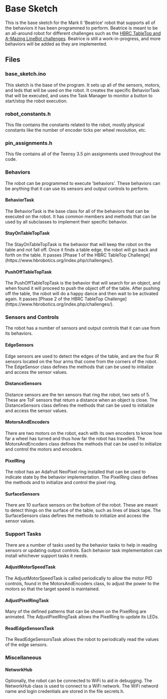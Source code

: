 # Base Sketch

This is the base sketch for the Mark II 'Beatrice' robot that supports all of the behaviors
it has been programmed to perform. Beatrice is meant to be an all-around robot for 
different challenges such as the
[HBRC TableTop and A-Mazing LineBot challenges](https://www.hbrobotics.org/index.php/challenges/).
Beatrice is still a work-in-progress, and more behaviors will be added as they are
implemented.

## Files

### base_sketch.ino
<p>This sketch is the base of the program. It sets up all of the sensors, motors,
and leds that will be used on the robot. It creates the specific BehaviorTask that
will be executed, and uses the Task Manager to monitor a button to start/stop the
robot execution.</p>

### robot_constants.h
<p>This file contains the constants related to the robot, mostly physical constants
like the number of encoder ticks per wheel revolution, etc.</p>

### pin_assignments.h
<p>This file contains all of the Teensy 3.5 pin assignments used throughout the
code.</p>

### Behaviors
<p>The robot can be programmed to execute 'behaviors'. These behaviors can be anything
that it can use its sensors and output controls to perform.</p>

#### BehaviorTask
<p>The BehaviorTask is the base class for all of the behaviors that can be executed
on the robot. It has common members and methods that can be used by all subclasses
to implement their specific behavior.</p>

#### StayOnTableTopTask
<p>The StayOnTableTopTask is the behavior that will keep the robot on the table and
not fall off. Once it finds a table edge, the robot will go back and forth on the table.
It passes
[Phase 1 of the HBRC TableTop Challenge](https://www.hbrobotics.org/index.php/challenges/).</p>

#### PushOffTableTopTask
<p>The PushOffTableTopTask is the behavior that will search for an object, and when found
it will proceed to push the object off of the table. After pushing off the table, the
robot will do a happy dance and then wait to be activated again. It passes
[Phase 2 of the HBRC TableTop Challenge](https://www.hbrobotics.org/index.php/challenges/).</p>

### Sensors and Controls
<p>The robot has a number of sensors and output controls that it can use from its behaviors.</p>

#### EdgeSensors
<p>Edge sensors are used to detect the edges of the table, and are the four IR sensors located on
the four arms that come from the corners of the robot. The EdgeSensor class defines the methods
that can be used to initialize and access the sensor values.</p>

#### DistanceSensors
<p>Distance sensors are the ten sensors that ring the robot, two sets of 5. These are ToF
sensors that return a distance when an object is close. The DistanceSensors class defines the
methods that can be used to initialize and access the sensor values.</p>
  
#### MotorsAndEncoders
<p>There are two motors on the robot, each with its own encoders to know how far a wheel has
turned and thus how far the robot has travelled. The MotorsAndEncoders class defines the
methods that can be used to initialize and control the motors and encoders.</p>

#### PixelRing
<p>The robot has an Adafruit NeoPixel ring installed that can be used to indicate state
by the behavior implementation. The PixelRing class defines the methods and to
initialize and control the pixel ring.</p>

#### SurfaceSensors
<p>There are 10 surface sensors on the bottom of the robot. These are meant to detect things
on the surface of the table, such as lines of black tape. The SurfaceSensors class defines
the methods to initialize and access the sensor values.</p>

### Support Tasks
<p>There are a number of tasks used by the behavior tasks to help in reading sensors or
updating output controls. Each behavior task implementation can install whichever support
tasks it needs.</p>

#### AdjustMotorSpeedTask
<p>The AdjustMotorSpeedTask is called periodically to allow the motor PID controls, found
in the MotorsAndEncoders class, to adjust the power to the motors so that the target
speed is maintained.</p>

#### AdjustPixelRingTask
<p>Many of the defined patterns that can be shown on the PixelRing are animated. The
AdjustPixelRingTask allows the PixelRing to update its LEDs.</p>

#### ReadEdgeSensorsTask
<p>The ReadEdgeSensorsTask allows the robot to periodically read the values of the
edge sensors.</p>

### Miscellaneous

#### NetworkHub
<p>Optionally, the robot can be connected to WiFi to aid in debugging. The NetworkHub class
is used to connect to a WiFi network. The WiFi netword name and login credentials are stored
in the file secrets.h.</p>
